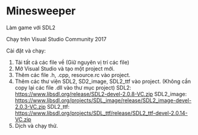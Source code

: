 # Minesweeper
Làm game với SDL2

Chạy trên Visual Studio Community 2017

Cài đặt và chạy:
  1. Tải tất cả các file về
     (Giữ nguyên vị trí các file)
  2. Mở Visual Studio và tạo một project mới.
  3. Thêm các file .h, .cpp, resource.rc vào project.
  4. Thêm các thư viện SDL2, SD2_image, SDL2_ttf vào project.
     (Không cần copy lại các file .dll vào thư mục project)
     SDL2: https://www.libsdl.org/release/SDL2-devel-2.0.8-VC.zip
     SDL2_image: https://www.libsdl.org/projects/SDL_image/release/SDL2_image-devel-2.0.3-VC.zip
     SDL2_ttf: https://www.libsdl.org/projects/SDL_ttf/release/SDL2_ttf-devel-2.0.14-VC.zip
  5. Dịch và chạy thử.
